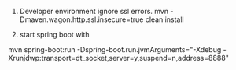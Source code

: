



1. Developer environment ignore ssl errors.
mvn -Dmaven.wagon.http.ssl.insecure=true clean install

2. start spring boot with 

mvn spring-boot:run -Dspring-boot.run.jvmArguments="-Xdebug -Xrunjdwp:transport=dt_socket,server=y,suspend=n,address=8888"

